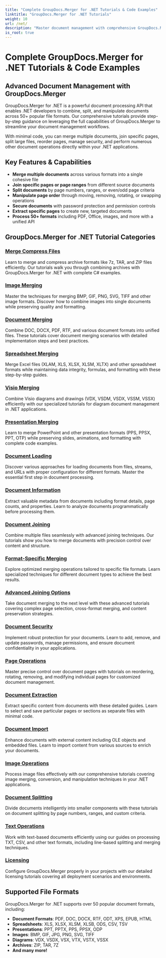 ```yaml
---
title: "Complete GroupDocs.Merger for .NET Tutorials & Code Examples"
linktitle: "GroupDocs.Merger for .NET Tutorials"
weight: 10
url: /net/
description: "Master document management with comprehensive GroupDocs.Merger for .NET tutorials - merge PDF, Word, Excel, PowerPoint, images and more with C# code examples and step-by-step guides."
is_root: true
---
```


# Complete GroupDocs.Merger for .NET Tutorials & Code Examples

## Advanced Document Management with GroupDocs.Merger

GroupDocs.Merger for .NET is a powerful document processing API that enables .NET developers to combine, split, and manipulate documents across 50+ popular file formats. Our comprehensive tutorials provide step-by-step guidance on leveraging the full capabilities of GroupDocs.Merger to streamline your document management workflows.

With minimal code, you can merge multiple documents, join specific pages, split large files, reorder pages, manage security, and perform numerous other document operations directly within your .NET applications.

## Key Features & Capabilities

- **Merge multiple documents** across various formats into a single cohesive file
- **Join specific pages or page ranges** from different source documents
- **Split documents** by page numbers, ranges, or even/odd page criteria
- **Manipulate page order** through moving, removing, rotating, or swapping operations
- **Secure documents** with password protection and permission controls
- **Extract specific pages** to create new, targeted documents
- **Process 50+ formats** including PDF, Office, images, and more with a unified API

## GroupDocs.Merger for .NET Tutorial Categories

### [Merge Compress Files](./merge-compress-files/)
Learn to merge and compress archive formats like 7z, TAR, and ZIP files efficiently. Our tutorials walk you through combining archives with GroupDocs.Merger for .NET with complete C# examples.

### [Image Merging](./image-merging/)
Master the techniques for merging BMP, GIF, PNG, SVG, TIFF and other image formats. Discover how to combine images into single documents while preserving quality and formatting.

### [Document Merging](./document-merging/)
Combine DOC, DOCX, PDF, RTF, and various document formats into unified files. These tutorials cover document merging scenarios with detailed implementation steps and best practices.

### [Spreadsheet Merging](./spreadsheet-merging/)
Merge Excel files (XLAM, XLS, XLSX, XLSM, XLTX) and other spreadsheet formats while maintaining data integrity, formulas, and formatting with these step-by-step guides.

### [Visio Merging](./visio-merging/)
Combine Visio diagrams and drawings (VDX, VSDM, VSDX, VSSM, VSSX) efficiently with our specialized tutorials for diagram document management in .NET applications.

### [Presentation Merging](./presentation-merging/)
Learn to merge PowerPoint and other presentation formats (PPS, PPSX, PPT, OTP) while preserving slides, animations, and formatting with complete code examples.

### [Document Loading](./document-loading/)
Discover various approaches for loading documents from files, streams, and URLs with proper configuration for different formats. Master the essential first step in document processing.

### [Document Information](./document-information/)
Extract valuable metadata from documents including format details, page counts, and properties. Learn to analyze documents programmatically before processing them.

### [Document Joining](./document-joining/)
Combine multiple files seamlessly with advanced joining techniques. Our tutorials show you how to merge documents with precision control over content and structure.

### [Format-Specific Merging](./format-specific-merging/)
Explore optimized merging operations tailored to specific file formats. Learn specialized techniques for different document types to achieve the best results.

### [Advanced Joining Options](./advanced-joining-options/)
Take document merging to the next level with these advanced tutorials covering complex page selection, cross-format merging, and content preservation strategies.

### [Document Security](./document-security/)
Implement robust protection for your documents. Learn to add, remove, and update passwords, manage permissions, and ensure document confidentiality in your applications.

### [Page Operations](./page-operations/)
Master precise control over document pages with tutorials on reordering, rotating, removing, and modifying individual pages for customized document management.

### [Document Extraction](./document-extraction/)
Extract specific content from documents with these detailed guides. Learn to select and save particular pages or sections as separate files with minimal code.

### [Document Import](./document-import/)
Enhance documents with external content including OLE objects and embedded files. Learn to import content from various sources to enrich your documents.

### [Image Operations](./image-operations/)
Process image files effectively with our comprehensive tutorials covering image merging, conversion, and manipulation techniques in your .NET applications.

### [Document Splitting](./document-splitting/)
Divide documents intelligently into smaller components with these tutorials on document splitting by page numbers, ranges, and custom criteria.

### [Text Operations](./text-operations/)
Work with text-based documents efficiently using our guides on processing TXT, CSV, and other text formats, including line-based splitting and merging techniques.

### [Licensing](./licensing/)
Configure GroupDocs.Merger properly in your projects with our detailed licensing tutorials covering all deployment scenarios and environments.

## Supported File Formats

GroupDocs.Merger for .NET supports over 50 popular document formats, including:

- **Document Formats**: PDF, DOC, DOCX, RTF, ODT, XPS, EPUB, HTML
- **Spreadsheets**: XLS, XLSX, XLSM, XLSB, ODS, CSV, TSV
- **Presentations**: PPT, PPTX, PPS, PPSX, ODP
- **Images**: BMP, GIF, JPG, PNG, SVG, TIFF
- **Diagrams**: VDX, VSDX, VSX, VTX, VSTX, VSSX
- **Archives**: ZIP, TAR, 7Z
- **And many more!**

